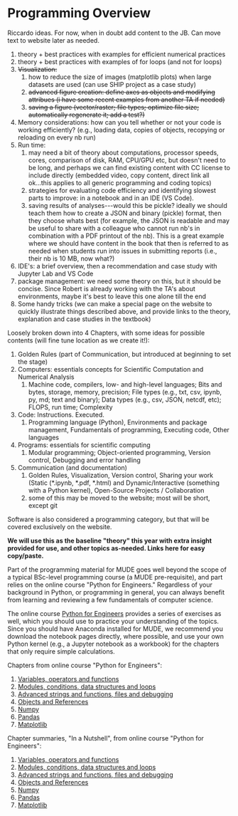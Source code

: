 # Programming Overview

Riccardo ideas. For now, when in doubt add content to the JB. Can move text to website later as needed.
1. theory + best practices with examples for efficient numerical practices
2. theory + best practices with examples of for loops (and not for loops)
3. ~~Visualization:~~
   1. how to reduce the size of images (matplotlib plots) when large datasets are used (can use SHIP project as a case study)
   2. ~~advanced figure creation: define axes as objects and modifying attribues (i have some recent examples from another TA if needed)~~
   3. ~~saving a figure (vector/raster; file types; optimize file size; automatically regenerate it; add a test?)~~
4. Memory considerations: how can you tell whether or not your code is working efficiently? (e.g., loading data, copies of objects, recopying or reloading on every nb run)
5. Run time:
   1. may need a bit of theory about computations, processor speeds, cores, comparison of disk, RAM, CPU/GPU etc, but doesn't need to be long, and perhaps we can find existing content with CC license to include directly (embedded video, copy content, direct link all ok...this applies to all generic programming and coding topics)
   2. strategies for evaluating code efficiency and identifying slowest parts to improve: in a notebook and in an IDE (VS Code).
   3. saving results of analyses---would this be pickle? ideally we should teach them how to create a JSON and binary (pickle) format, then they choose whats best (for example, the JSON is readable and may be useful to share with a colleague who cannot run nb's in combination with a PDF printout of the nb). This is a great example where we should have content in the book that then is referred to as needed when students run into issues in submitting reports (i.e., their nb is 10 MB, now what?)
6. IDE's: a brief overview, then a recommendation and case study with Jupyter Lab and VS Code
7. package management: we need some theory on this, but it should be concise. Since Robert is already working with the TA's about environments, maybe it's best to leave this one alone till the end
8. Some handy tricks (we can make a special page on the website to quickly illustrate things described above, and provide links to the theory, explanation and case studies in the textbook)



Loosely broken down into 4 Chapters, with some ideas for possible contents (will fine tune location as we create it!):

1. Golden Rules (part of Communication, but introduced at beginning to set the stage)
2. Computers: essentials concepts for Scientific Computation and Numerical Analysis 
   1. Machine code, compilers, low- and high-level languages; Bits and bytes, storage, memory, precision; File types (e.g., txt, csv, ipynb, py, md; text and binary); 
Data types (e.g., csv, JSON, netcdf, etc); FLOPS, run time; Complexity  
3. Code: Instructions. Executed. 
   1. Programming language (Python), Environments and package management, Fundamentals of programming, Executing code, Other languages 
4. Programs: essentials for scientific computing 
   1. Modular programming; Object-oriented programming, Version control, Debugging and error handling 
5. Communication (and documentation)
   1. Golden Rules, Visualization, Version control, Sharing your work (Static (*.ipynb, *.pdf, *.html) and Dynamic/Interactive (something with a Python kernel), Open-Source Projects / Collaboration 
   2. some of this may be moved to the website; most will be short, except git


Software is also considered a programming category, but that will be covered exclusively on the website.

**We will use this as the baseline "theory" this year with extra insight provided for use, and other topics as-needed. Links here for easy copy/paste.**

Part of the programming material for MUDE goes well beyond the scope of a typical BSc-level programming course (a MUDE pre-requisite), and part relies on the online course "Python for Engineers." Regardless of your background in Python, or programming in general, you can always benefit from learning and reviewing a few fundamentals of computer science.

The online course [Python for Engineers](https://tudelft-citg.github.io/learn-python/intro.html) provides a series of exercises as well, which you should use to practice your understanding of the topics. Since you should have Anaconda installed for MUDE, we recommend you download the notebook pages directly, where possible, and use your own Python kernel (e.g., a Jupyter notebook as a workbook) for the chapters that only require simple calculations.

Chapters from online course "Python for Engineers":
1. [Variables, operators and functions](https://tudelft-citg.github.io/learn-python/01/Theory/01.html#)
2. [Modules, conditions, data structures and loops](https://tudelft-citg.github.io/learn-python/02/Theory/01.html#)
3. [Advanced strings and functions, files and debugging](https://tudelft-citg.github.io/learn-python/03/Theory/01.html#)
4. [Objects and References](https://tudelft-citg.github.io/learn-python/04/Theory/01.html#)
5. [Numpy](https://tudelft-citg.github.io/learn-python/05/Theory/01.html#)
6. [Pandas](https://tudelft-citg.github.io/learn-python/06/Theory/01.html#)
7. [Matplotlib](https://tudelft-citg.github.io/learn-python/07/Theory/01.html#)

Chapter summaries, "In a Nutshell", from online course "Python for Engineers":
1. [Variables, operators and functions](https://tudelft-citg.github.io/learn-python/01/In_a_Nutshell/01.html#)
2. [Modules, conditions, data structures and loops](https://tudelft-citg.github.io/learn-python/02/In_a_Nutshell/01.html#)
3. [Advanced strings and functions, files and debugging](https://tudelft-citg.github.io/learn-python/03/In_a_Nutshell/01.html#)
4. [Objects and References](https://tudelft-citg.github.io/learn-python/04/In_a_Nutshell/01.html#)
5. [Numpy](https://tudelft-citg.github.io/learn-python/05/In_a_Nutshell/01.html#)
6. [Pandas](https://tudelft-citg.github.io/learn-python/06/In_a_Nutshell/01.html#)
7. [Matplotlib](https://tudelft-citg.github.io/learn-python/07/In_a_Nutshell/01.html#)